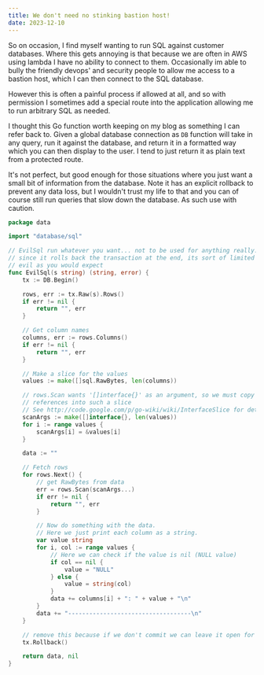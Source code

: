 ```yaml
---
title: We don't need no stinking bastion host!
date: 2023-12-10
---
```


So on occasion, I find myself wanting to run SQL against customer databases. Where this gets annoying is that because we are often in AWS using lambda I have no ability to connect to them. Occasionally im able to bully the friendly devops' and security people to allow me access to a bastion host, which I can then connect to the SQL database.

However this is often a painful process if allowed at all, and so with permission I sometimes add a special route into the application allowing me to run arbitrary SQL as needed.

I thought this Go function worth keeping on my blog as something I can refer back to. Given a global database connection as `DB` function will take in any query, run it against the database, and return it in a formatted way which you can then display to the user. I tend to just return it as plain text from a protected route.

It's not perfect, but good enough for those situations where you just want a small bit of information from the database. Note it has an explicit rollback to prevent any data loss, but I wouldn't trust my life to that and you can of course still run queries that slow down the database. As such use with caution.

```go
package data

import "database/sql"

// EvilSql run whatever you want... not to be used for anything really... its sql injectable, but useful
// since it rolls back the transaction at the end, its sort of limited in what can be done, so not quite as
// evil as you would expect
func EvilSql(s string) (string, error) {
	tx := DB.Begin()

	rows, err := tx.Raw(s).Rows()
	if err != nil {
		return "", err
	}

	// Get column names
	columns, err := rows.Columns()
	if err != nil {
		return "", err
	}

	// Make a slice for the values
	values := make([]sql.RawBytes, len(columns))

	// rows.Scan wants '[]interface{}' as an argument, so we must copy the
	// references into such a slice
	// See http://code.google.com/p/go-wiki/wiki/InterfaceSlice for details
	scanArgs := make([]interface{}, len(values))
	for i := range values {
		scanArgs[i] = &values[i]
	}

	data := ""

	// Fetch rows
	for rows.Next() {
		// get RawBytes from data
		err = rows.Scan(scanArgs...)
		if err != nil {
			return "", err
		}

		// Now do something with the data.
		// Here we just print each column as a string.
		var value string
		for i, col := range values {
			// Here we can check if the value is nil (NULL value)
			if col == nil {
				value = "NULL"
			} else {
				value = string(col)
			}
			data += columns[i] + ": " + value + "\n"
		}
		data += "-----------------------------------\n"
	}

	// remove this because if we don't commit we can leave it open for the most part
	tx.Rollback()

	return data, nil
}
```